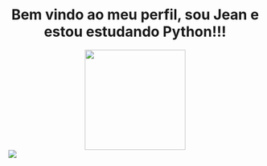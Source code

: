 <center> <h1>Bem vindo ao meu perfil, sou Jean e estou estudando Python!!!</h1> </center>

<div align="center">
  <a href="https://github.com/JeanCGPontes">
  <img height="200em" src="https://github-readme-stats.vercel.app/api?username=JeanCGPontes&show_icons=true&theme=dark&include_all_commits=true&count_private=true"/>
</div>
  
<div> 
  <a href="https://mail.google.com/mail/u/0/?tab=rm#inbox" target="_blank"><img src="https://img.shields.io/badge/Gmail-D14836?style=for-the-badge&logo=gmail&logoColor=white" target="_blank"></a>
</div>
